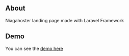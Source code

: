 ## About

Niagahoster landing page made with Laravel Framework

## Demo
You can see the <a href="http://floating-mesa-54831.herokuapp.com/" target="_blank">demo here</a>

